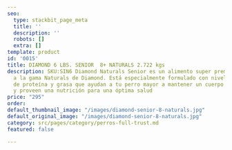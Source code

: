 ```yaml
---
seo:
  type: stackbit_page_meta
  title: ''
  description: ''
  robots: []
  extra: []
template: product
id: '0015'
title: DIAMOND 6 LBS. SENIOR  8+ NATURALS 2.722 kgs
description: SKU:SIN6 Diamond Naturals Senior es un alimento super premium que pertenece
  a la gama Naturals de Diamond. Está especialmente formulado con niveles precisos
  de proteína y grasa que ayudan a tu perro mayor a mantener un cuerpo sin sobrepeso
  y proveen una nutrición para una óptima salud
price: "295"
order: 
default_thumbnail_image: "/images/diamond-senior-8-naturals.jpg"
default_original_image: "/images/diamond-senior-8-naturals.jpg"
category: src/pages/category/perros-full-trust.md
featured: false

---
```

